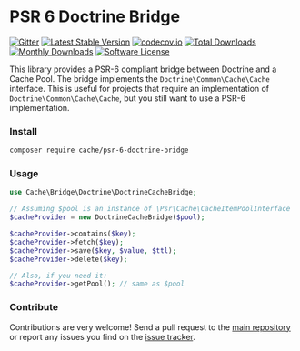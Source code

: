 # PSR 6 Doctrine Bridge
[![Gitter](https://badges.gitter.im/php-cache/cache.svg)](https://gitter.im/php-cache/cache?utm_source=badge&utm_medium=badge&utm_campaign=pr-badge)
[![Latest Stable Version](https://poser.pugx.org/cache/psr-6-doctrine-bridge/v/stable)](https://packagist.org/packages/cache/psr-6-doctrine-bridge)
[![codecov.io](https://codecov.io/github/php-cache/psr-6-doctrine-bridge/coverage.svg?branch=master)](https://codecov.io/github/php-cache/psr-6-doctrine-bridge?branch=master)
[![Total Downloads](https://poser.pugx.org/cache/psr-6-doctrine-bridge/downloads)](https://packagist.org/packages/cache/psr-6-doctrine-bridge)
[![Monthly Downloads](https://poser.pugx.org/cache/psr-6-doctrine-bridge/d/monthly.png)](https://packagist.org/packages/cache/psr-6-doctrine-bridge)
[![Software License](https://img.shields.io/badge/license-MIT-brightgreen.svg?style=flat-square)](LICENSE)

This library provides a PSR-6 compliant bridge between Doctrine and a Cache Pool. The bridge implements the
`Doctrine\Common\Cache\Cache` interface. This is useful for projects that require an implementation of
`Doctrine\Common\Cache\Cache`, but you still want to use a PSR-6 implementation.

### Install

```bash
composer require cache/psr-6-doctrine-bridge
```

### Usage

```php
use Cache\Bridge\Doctrine\DoctrineCacheBridge;

// Assuming $pool is an instance of \Psr\Cache\CacheItemPoolInterface
$cacheProvider = new DoctrineCacheBridge($pool);

$cacheProvider->contains($key);
$cacheProvider->fetch($key);
$cacheProvider->save($key, $value, $ttl);
$cacheProvider->delete($key);

// Also, if you need it:
$cacheProvider->getPool(); // same as $pool
```

### Contribute

Contributions are very welcome! Send a pull request to the [main repository](https://github.com/php-cache/cache) or
report any issues you find on the [issue tracker](http://issues.php-cache.com).
